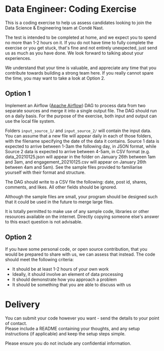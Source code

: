 # Data Engineer: Coding Exercise

This is a coding exercise to help us assess candidates looking to join the Data Science & Engineering team at Condé Nast.

The test is intended to be completed at home, and we expect you to spend no more than 1-2 hours on it.
If you do not have time to fully complete the exercise or you get stuck, that's fine and not entirely unexpected, just send us as much as you have done. 
We look forward to talking about your experiences.

We understand that your time is valuable, and appreciate any time that you contribute towards building a strong team here.
If you really cannot spare the time, you may want to take a look at Option 2.

## Option 1

Implement an Airflow ([Apache Airflow](https://airflow.apache.org/)) DAG to process data from two separate sources and merge it into a single output file.  The DAG should run on a daily basis.  For the purpose of the exercise, both input and output can use the local file system.

Folders `input_source_1/` and `input_source_2/` will contain the input data. 
You can assume that a new file will appear daily in each of those folders, with the filename specifying the date of the data it contains. 
Source 1 data is expected to arrive between 1-3am the following day, in JSON format, while Source 2 data is expected to arrive between 4-5am, in CSV format (e.g. data_20210125.json will appear in the folder on January 26th between 1am and 3am, and engagement_20210125.csv will appear on January 26th between 4am and 5am).
See the sample files provided to familiarise yourself with their format and structure.

The DAG should write to a CSV file the following: date, post id, shares, comments, and likes. All other fields should be ignored.  

Although the sample files are small, your program should be designed such that it could be used in the future to merge large files.

It is totally permitted to make use of any sample code, libraries or other resources available on the internet. Directly copying someone else's answer to this exact question is not advisable.

## Option 2

If you have some personal code, or open source contribution, that you would be prepared to share with us, we can assess that instead.  The code should meet the following criteria:

- It should be at least 1-2 hours of your own work
- Ideally, it should involve an element of data processing
- It should demonstrate how you approach a problem
- It should be something that you are able to discuss with us

# Delivery

You can submit your code however you want - send the details to your point of contact.  
Please include a README containing your thoughts, and any setup instructions (if applicable) and keep the setup steps simple.

Please ensure you do not include any confidential information.
